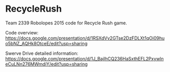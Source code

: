 # RecycleRush

Team 2339 Robolopes 2015 code for Recycle Rush game.

Code overview: https://docs.google.com/presentation/d/1RSXdVv2GTse2DzFDLXt1qOi09huo5bNZ_AQHk8OtceE/edit?usp=sharing

Swerve Drive detailed information: https://docs.google.com/presentation/d/1J_BajlhCQ236HaSxthEFL2PxywlneCuLNn276MWmdiY/edit?usp=sharing
